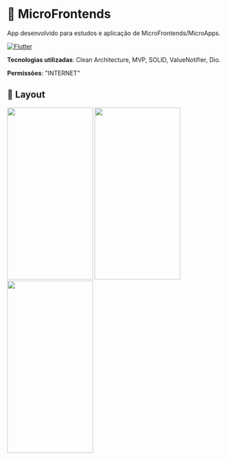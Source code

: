 # 📱 MicroFrontends

App desenvolvido para estudos e aplicação de MicroFrontends/MicroApps.

[![Flutter](https://img.shields.io/badge/Powered%20by-FLUTTER%20v3.0.5-blue)](https://flutter.dev/)

**Tecnologias utilizadas**: Clean Architecture, MVP, SOLID, ValueNotifier, Dio.

**Permissões**: "INTERNET"


## 🎨 Layout

<img src="https://user-images.githubusercontent.com/48699769/209478976-50fb7231-3d23-4221-aca0-148ba277e3a8.png"  width="200" height="400"> <img src="https://user-images.githubusercontent.com/48699769/209479010-d7c4b6d2-5c10-4678-90e0-49c4470599fa.png"  width="200" height="400"> <img src="https://user-images.githubusercontent.com/48699769/209479022-76142bdc-52af-4839-8a8e-d03b01ee6115.png"  width="200" height="400">
